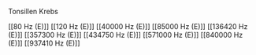 Tonsillen Krebs

[[80 Hz (E)]]
[[120 Hz (E)]]
[[40000 Hz (E)]]
[[85000 Hz (E)]]
[[136420 Hz (E)]]
[[357300 Hz (E)]]
[[434750 Hz (E)]]
[[571000 Hz (E)]]
[[840000 Hz (E)]]
[[937410 Hz (E)]]